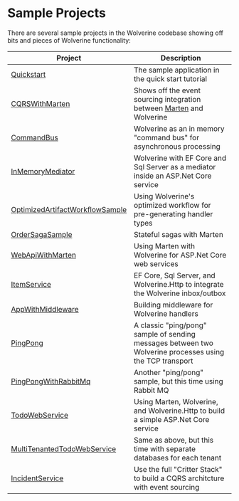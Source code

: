 # Sample Projects

There are several sample projects in the Wolverine codebase showing off bits and pieces of Wolverine functionality:

| Project                                                                                                                                      | Description                                                                                              |
|----------------------------------------------------------------------------------------------------------------------------------------------|----------------------------------------------------------------------------------------------------------|
| [Quickstart](https://github.com/JasperFx/wolverine/tree/main/src/Samples/Quickstart)                                                         | The sample application in the quick start tutorial                                                       |
| [CQRSWithMarten](https://github.com/JasperFx/wolverine/tree/main/src/Samples/CQRSWithMarten)                                                 | Shows off the event sourcing integration between [Marten](https://martendb.io) and Wolverine             |
| [CommandBus](https://github.com/JasperFx/wolverine/tree/main/src/Samples/CommandBus)                                                         | Wolverine as an in memory "command bus" for asynchronous processing                                      |
| [InMemoryMediator](https://github.com/JasperFx/wolverine/tree/main/src/Samples/InMemoryMediator)                                             | Wolverine with EF Core and Sql Server as a mediator inside an ASP.Net Core service                       |
| [OptimizedArtifactWorkflowSample](https://github.com/JasperFx/wolverine/tree/main/src/Samples/OptimizedArtifactWorkflowSample)               | Using Wolverine's optimized workflow for pre-generating handler types                                    |
| [OrderSagaSample](https://github.com/JasperFx/wolverine/tree/main/src/Samples/OrderSagaSample)                                               | Stateful sagas with Marten                                                                               |
| [WebApiWithMarten](https://github.com/JasperFx/wolverine/tree/main/src/Samples/WebApiWithMarten)                                             | Using Marten with Wolverine for ASP.Net Core web services                                                |
| [ItemService](https://github.com/JasperFx/wolverine/tree/main/src/Samples/EFCoreSample/ItemService)                                          | EF Core, Sql Server, and Wolverine.Http to integrate the Wolverine inbox/outbox                          |
| [AppWithMiddleware](https://github.com/JasperFx/wolverine/tree/main/src/Samples/Middleware/AppWithMiddleware)                                | Building middleware for Wolverine handlers                                                               |
| [PingPong](https://github.com/JasperFx/wolverine/tree/main/src/Samples/PingPong)                                                             | A classic "ping/pong" sample of sending messages between two Wolverine processes using the TCP transport |
| [PingPongWithRabbitMq](https://github.com/JasperFx/wolverine/tree/main/src/Samples/PingPongWithRabbitMq)                                     | Another "ping/pong" sample, but this time using Rabbit MQ                                                |
| [TodoWebService](https://github.com/JasperFx/wolverine/tree/main/src/Samples/TodoWebService/TodoWebService)                                  | Using Marten, Wolverine, and Wolverine.Http to build a simple ASP.Net Core service                       | 
| [MultiTenantedTodoWebService](https://github.com/JasperFx/wolverine/tree/main/src/Samples/MultiTenantedTodoService/MultiTenantedTodoService) | Same as above, but this time with separate databases for each tenant |
| [IncidentService](https://github.com/jasperfx/wolverine/tree/main/src/Samples/IncidentService)                                               | Use the full "Critter Stack" to build a CQRS architcture with event sourcing |
